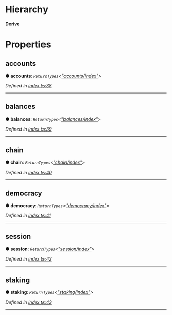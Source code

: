 

# Hierarchy

**Derive**

# Properties

<a id="accounts"></a>

##  accounts

**● accounts**: *`ReturnTypes`<[&quot;accounts/index&quot;](../modules/_accounts_index_.md)>*

*Defined in [index.ts:38](https://github.com/polkadot-js/api/blob/447ab2f/packages/api-derive/src/index.ts#L38)*

___
<a id="balances"></a>

##  balances

**● balances**: *`ReturnTypes`<[&quot;balances/index&quot;](../modules/_balances_index_.md)>*

*Defined in [index.ts:39](https://github.com/polkadot-js/api/blob/447ab2f/packages/api-derive/src/index.ts#L39)*

___
<a id="chain"></a>

##  chain

**● chain**: *`ReturnTypes`<[&quot;chain/index&quot;](../modules/_chain_index_.md)>*

*Defined in [index.ts:40](https://github.com/polkadot-js/api/blob/447ab2f/packages/api-derive/src/index.ts#L40)*

___
<a id="democracy"></a>

##  democracy

**● democracy**: *`ReturnTypes`<[&quot;democracy/index&quot;](../modules/_democracy_index_.md)>*

*Defined in [index.ts:41](https://github.com/polkadot-js/api/blob/447ab2f/packages/api-derive/src/index.ts#L41)*

___
<a id="session"></a>

##  session

**● session**: *`ReturnTypes`<[&quot;session/index&quot;](../modules/_session_index_.md)>*

*Defined in [index.ts:42](https://github.com/polkadot-js/api/blob/447ab2f/packages/api-derive/src/index.ts#L42)*

___
<a id="staking"></a>

##  staking

**● staking**: *`ReturnTypes`<[&quot;staking/index&quot;](../modules/_staking_index_.md)>*

*Defined in [index.ts:43](https://github.com/polkadot-js/api/blob/447ab2f/packages/api-derive/src/index.ts#L43)*

___

